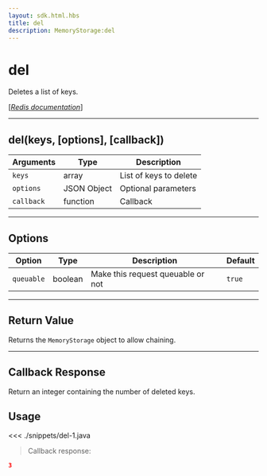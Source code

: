 ```yaml
---
layout: sdk.html.hbs
title: del
description: MemoryStorage:del
---
```


# del

Deletes a list of keys.

[[_Redis documentation_]](https://redis.io/commands/del)

---

## del(keys, [options], [callback])

| Arguments  | Type        | Description            |
| ---------- | ----------- | ---------------------- |
| `keys`     | array       | List of keys to delete |
| `options`  | JSON Object | Optional parameters    |
| `callback` | function    | Callback               |

---

## Options

| Option     | Type    | Description                       | Default |
| ---------- | ------- | --------------------------------- | ------- |
| `queuable` | boolean | Make this request queuable or not | `true`  |

---

## Return Value

Returns the `MemoryStorage` object to allow chaining.

---

## Callback Response

Return an integer containing the number of deleted keys.

## Usage

<<< ./snippets/del-1.java

> Callback response:

```json
3
```
